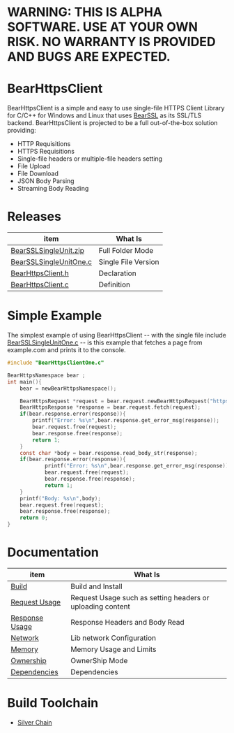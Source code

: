 # WARNING: THIS IS ALPHA SOFTWARE. USE AT YOUR OWN RISK. NO WARRANTY IS PROVIDED AND BUGS ARE EXPECTED.

# BearHttpsClient

BearHttpsClient is a simple and easy to use single-file HTTPS Client Library for C/C++ for Windows and Linux that uses [BearSSL](https://bearssl.org/) as its SSL/TLS backend. BearHttpsClient is projected to be a full out-of-the-box solution providing:

- HTTP Requisitions
- HTTPS Requisitions
- Single-file headers or multiple-file headers setting
- File Upload
- File Download
- JSON Body Parsing
- Streaming Body Reading


# Releases

| item          | What Is |
|-------        |-----------|
| [BearSSLSingleUnit.zip](https://github.com/OUIsolutions/BearHttpsClient/releases/download/0.1.002/BearHttpsClient.zip)| Full Folder Mode  |
| [BearSSLSingleUnitOne.c](https://github.com/OUIsolutions/BearHttpsClient/releases/download/0.1.002/BearHttpsClientOne.c)| Single File Version|
| [BearHttpsClient.h](https://github.com/OUIsolutions/BearHttpsClient/releases/download/0.1.002/BearHttpsClient.h)|Declaration |
| [BearHttpsClient.c](https://github.com/OUIsolutions/BearHttpsClient/releases/download/0.1.002/BearHttpsClient.c)|Definition |


# Simple Example

The simplest example of using BearHttpsClient -- with the single file include [BearSSLSingleUnitOne.c](https://github.com/OUIsolutions/BearHttpsClient/releases/download/0.1.002/BearHttpsClientOne.c) -- is this example that fetches a page from example.com and prints it to the console.

```c
#include "BearHttpsClientOne.c"

BearHttpsNamespace bear ;
int main(){
    bear = newBearHttpsNamespace();

    BearHttpsRequest *request = bear.request.newBearHttpsRequest("https://example.com");   
    BearHttpsResponse *response = bear.request.fetch(request);
    if(bear.response.error(response)){
        printf("Error: %s\n",bear.response.get_error_msg(response));
        bear.request.free(request);
        bear.response.free(response);
        return 1;
    }
    const char *body = bear.response.read_body_str(response);
    if(bear.response.error(response)){
            printf("Error: %s\n",bear.response.get_error_msg(response));
            bear.request.free(request);
            bear.response.free(response); 
            return 1;
    }
    printf("Body: %s\n",body);
    bear.request.free(request);
    bear.response.free(response);
    return 0;
}
```

# Documentation

| item          | What Is |
|-------        |-----------|
| [Build](/docs/build_and_install.md)|Build and Install |
| [Request Usage](/docs/request.md)|Request Usage such as setting headers or uploading content|
| [Response Usage](/docs/response.md)|Response Headers and Body Read |
| [Network](/docs/network_configuration.md)|Lib network Configuration |
| [Memory](/docs/memoryy_and_limits.md)|Memory Usage and Limits|
| [Ownership](/docs/ownership_system.md)|OwnerShip Mode |
| [Dependencies](/docs/dependencies.md)|Dependencies |

# Build Toolchain

* [Silver Chain](https://github.com/OUIsolutions/SilverChain)
